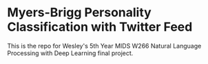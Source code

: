 # Myers-Brigg Personality Classification with Twitter Feed

This is the repo for Wesley's 5th Year MIDS W266 Natural Language Processing with Deep Learning final project.
